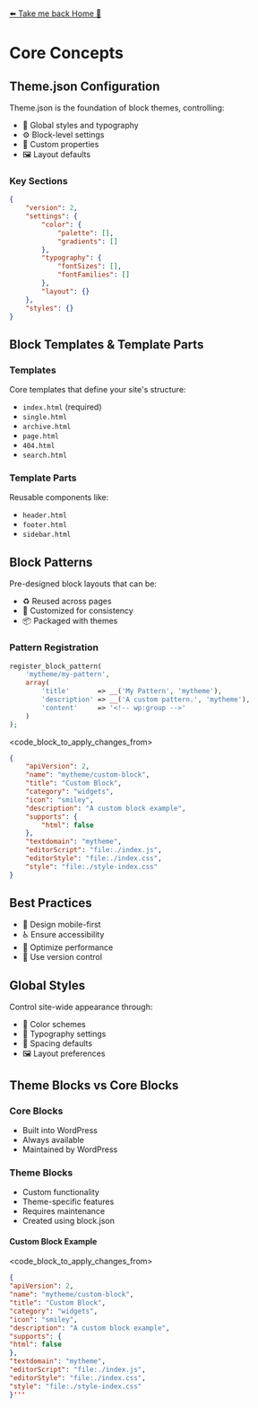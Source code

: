 [⬅️ Take me back Home 🏡](../../README.md)

# Core Concepts

## Theme.json Configuration
Theme.json is the foundation of block themes, controlling:

- 🎨 Global styles and typography
- ⚙️ Block-level settings
- 🎯 Custom properties
- 🖼️ Layout defaults

### Key Sections
```json
{
    "version": 2,
    "settings": {
        "color": {
            "palette": [],
            "gradients": []
        },
        "typography": {
            "fontSizes": [],
            "fontFamilies": []
        },
        "layout": {}
    },
    "styles": {}
}
```

## Block Templates & Template Parts

### Templates
Core templates that define your site's structure:
- `index.html` (required)
- `single.html`
- `archive.html`
- `page.html`
- `404.html`
- `search.html`

### Template Parts
Reusable components like:
- `header.html`
- `footer.html`
- `sidebar.html`

## Block Patterns
Pre-designed block layouts that can be:
- ♻️ Reused across pages
- 🎨 Customized for consistency
- 📦 Packaged with themes

### Pattern Registration
```php
register_block_pattern(
    'mytheme/my-pattern',
    array(
        'title'       => __('My Pattern', 'mytheme'),
        'description' => __('A custom pattern.', 'mytheme'),
        'content'     => '<!-- wp:group -->'
    )
);
```
<code_block_to_apply_changes_from>
```json
{
    "apiVersion": 2,
    "name": "mytheme/custom-block",
    "title": "Custom Block",
    "category": "widgets",
    "icon": "smiley",
    "description": "A custom block example",
    "supports": {
        "html": false
    },
    "textdomain": "mytheme",
    "editorScript": "file:./index.js",
    "editorStyle": "file:./index.css",
    "style": "file:./style-index.css"
}
```

## Best Practices
- 📱 Design mobile-first
- ♿ Ensure accessibility
- 🚀 Optimize performance
- 🔄 Use version control

## Global Styles
Control site-wide appearance through:
- 🎨 Color schemes
- 📝 Typography settings
- 📏 Spacing defaults
- 🖼️ Layout preferences

## Theme Blocks vs Core Blocks

### Core Blocks
- Built into WordPress
- Always available
- Maintained by WordPress

### Theme Blocks
- Custom functionality
- Theme-specific features
- Requires maintenance
- Created using block.json

#### Custom Block Example
<code_block_to_apply_changes_from>
```json
{
"apiVersion": 2,
"name": "mytheme/custom-block",
"title": "Custom Block",
"category": "widgets",
"icon": "smiley",
"description": "A custom block example",
"supports": {
"html": false
},
"textdomain": "mytheme",
"editorScript": "file:./index.js",
"editorStyle": "file:./index.css",
"style": "file:./style-index.css"
}'''